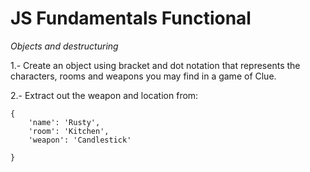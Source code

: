 # JS Fundamentals Functional

_Objects and destructuring_

1.- Create an object using bracket and dot notation that represents the characters, rooms and weapons you may find in a game of Clue.

2.- Extract out the weapon and location from:
````
{
    'name': 'Rusty',
    'room': 'Kitchen',
    'weapon': 'Candlestick'
    
}
````
